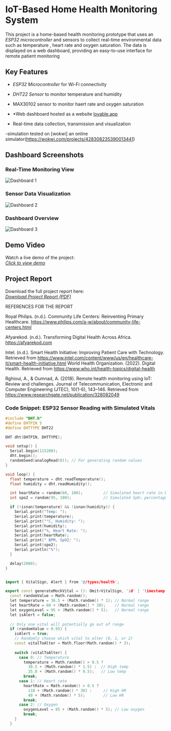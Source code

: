 # IoT-Based Home Health Monitoring System

This project is a home-based health monitoring prototype that uses an *ESP32 microcontroller* and sensors to collect real-time environmental data such as temperature , heart rate and oxygen saturation. The data is displayed on a web dashboard, providing an easy-to-use interface for remote patient monitoring


## Key Features

- *ESP32 Microcontroller* for Wi-Fi connectivity
- *DHT22 Sensor* to monitor temperature and humidity
- MAX30102 sensor to monitor haert rate and oxygen saturation

- *Web dashboard hosted as a website [lovable.app](https://alice-guardian-angel-system.lovable.app/)

- Real-time data collection, transmission and visualization

-simulation tested on [wokwi] an online simulator(https://wokwi.com/projects/428308235390013441)


## Dashboard Screenshots

### Real-Time Monitoring View
![Dashboard 1](screenshot%201.jpg)

### Sensor Data Visualization
![Dashboard 2](screenshot%202.jpg)

### Dashboard Overview
![Dashboard 3](screenshot%203.jpg)

## Demo Video

Watch a live demo of the project:  
*[Click to view demo](https://drive.google.com/file/d/10aoKEo7vGxX4DBWdYWNZWmmFUdVB6ad0/view?usp=drive_link)*


## Project Report

Download the full project report here:  
[*Download Project Report (PDF)*](./PROJECT%20REPORT.pdf)


REFERENCES FOR THE REPORT

Royal Philips. (n.d.). Community Life Centers: Reinventing Primary Healthcare. https://www.philips.com/a-w/about/community-life-centers.html

Afyarekod. (n.d.). Transforming Digital Health Across Africa.  https://afyarekod.com

Intel. (n.d.). Smart Health Initiative: Improving Patient Care with Technology. Retrieved  from https://www.intel.com/content/www/us/en/healthcare-it/smart-health-initiative.html 
World Health Organization. (2022). Digital Health. Retrieved from https://www.who.int/health-topics/digital-health 

Rghioui, A., & Oumnad, A. (2018). Remote health monitoring using IoT: Review and challenges. Journal of Telecommunication, Electronic and Computer Engineering (JTEC), 10(1-6), 143–146. Retrieved from https://www.researchgate.net/publication/328082049 

### Code Snippet: ESP32 Sensor Reading with Simulated Vitals

```cpp
#include "DHT.h"
#define DHTPIN 5
#define DHTTYPE DHT22

DHT dht(DHTPIN, DHTTYPE);

void setup() {
  Serial.begin(115200);
  dht.begin();
  randomSeed(analogRead(0)); // For generating random values
}

void loop() {
  float temperature = dht.readTemperature();
  float humidity = dht.readHumidity();

  int heartRate = random(60, 100);         // Simulated heart rate in BPM
  int spo2 = random(95, 100);              // Simulated SpO₂ percentage

  if (!isnan(temperature) && !isnan(humidity)) {
    Serial.print("Temp: ");
    Serial.print(temperature);
    Serial.print("°C, Humidity: ");
    Serial.print(humidity);
    Serial.print("%, Heart Rate: ");
    Serial.print(heartRate);
    Serial.print(" BPM, SpO2: ");
    Serial.print(spo2);
    Serial.println("%");
  }

  delay(2000);
}


import { VitalSign, Alert } from '@/types/health';

export const generateMockVital = (): Omit<VitalSign, 'id' | 'timestamp'> => {
  const randomValue = Math.random();
  let temperature = 36.5 + (Math.random() * 1); // Normal range
  let heartRate = 60 + (Math.random() * 30);    // Normal range
  let oxygenLevel = 95 + (Math.random() * 5);   // Normal range
  let isAlert = false;
  
  // Only one vital will potentially go out of range
  if (randomValue > 0.95) {
    isAlert = true;
    // Randomly choose which vital to alter (0, 1, or 2)
    const vitalToAlter = Math.floor(Math.random() * 3);
    
    switch (vitalToAlter) {
      case 0: // Temperature
        temperature = Math.random() > 0.5 ? 
          38.5 + (Math.random() * 1.5) :  // High temp
          35.0 + (Math.random() * 0.5);   // Low temp
        break;
      case 1: // Heart rate
        heartRate = Math.random() > 0.5 ?
          110 + (Math.random() * 30) :     // High HR
          40 + (Math.random() * 5);        // Low HR
        break;
      case 2: // Oxygen
        oxygenLevel = 85 + (Math.random() * 5); // Low oxygen
        break;
    }
  }
  
